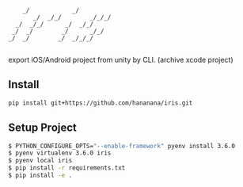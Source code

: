 
```
                                
    _/            _/            
       _/  _/_/        _/_/_/   
  _/  _/_/      _/  _/_/        
 _/  _/        _/      _/_/     
_/  _/        _/  _/_/_/        
                                

```


export iOS/Android project from unity by CLI.
(archive xcode project)

## Install

```sh
pip install git+https://github.com/hananana/iris.git
```

## Setup Project

```sh
$ PYTHON_CONFIGURE_OPTS="--enable-framework" pyenv install 3.6.0
$ pyenv virtualenv 3.6.0 iris
$ pyenv local iris
$ pip install -r requirements.txt
$ pip install -e .
```
